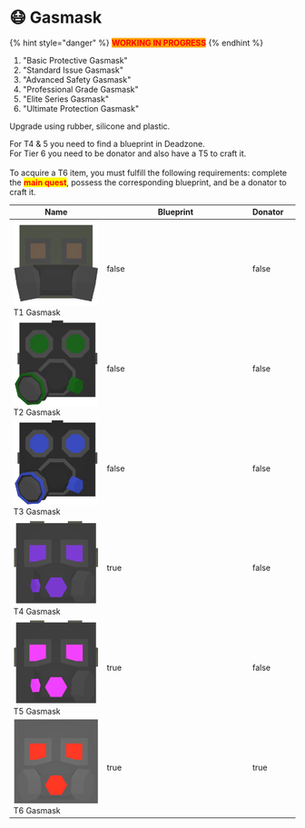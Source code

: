 # 😷    Gasmask

{% hint style="danger" %}
<mark style="color:red;background-color:orange;">**WORKING IN PROGRESS**</mark>
{% endhint %}

1. "Basic Protective Gasmask"
2. "Standard Issue Gasmask"
3. "Advanced Safety Gasmask"
4. "Professional Grade Gasmask"
5. "Elite Series Gasmask"
6. "Ultimate Protection Gasmask"

Upgrade using rubber, silicone and plastic.

For T4 & 5 you need to find a blueprint in Deadzone.\
For Tier 6 you need to be donator and also have a T5 to craft it.\
\
To acquire a T6 item, you must fulfill the following requirements: complete the <mark style="color:red;">**main quest**</mark>, possess the corresponding blueprint, and be a donator to craft it.

<table><thead><tr><th width="175.33333333333331">Name</th><th width="293" data-type="checkbox">Blueprint</th><th data-type="checkbox">Donator</th><th></th></tr></thead><tbody><tr><td><img src="../.gitbook/assets/T1Gasmask_12000.png" alt="" data-size="line"> T1 Gasmask</td><td>false</td><td>false</td><td></td></tr><tr><td><img src="../.gitbook/assets/T2Gasmask_12001.png" alt="" data-size="line"> T2 Gasmask</td><td>false</td><td>false</td><td></td></tr><tr><td><img src="../.gitbook/assets/T3Gasmask_12002.png" alt="" data-size="line">T3 Gasmask</td><td>false</td><td>false</td><td></td></tr><tr><td><img src="../.gitbook/assets/T4Gasmask_12003.png" alt="" data-size="line"> T4 Gasmask</td><td>true</td><td>false</td><td></td></tr><tr><td><img src="../.gitbook/assets/T5Gasmask_12004.png" alt="" data-size="line"> T5 Gasmask</td><td>true</td><td>false</td><td></td></tr><tr><td><img src="../.gitbook/assets/T6Gasmask_12005.png" alt="" data-size="line"> T6 Gasmask</td><td>true</td><td>true</td><td></td></tr></tbody></table>

